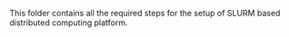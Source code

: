 This folder contains all the required steps for the setup of SLURM based distributed computing platform. 
